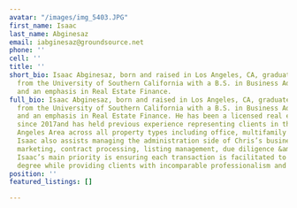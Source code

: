 ```yaml
---
avatar: "/images/img_5403.JPG"
first_name: Isaac
last_name: Abginesaz
email: iabginesaz@groundsource.net
phone: ''
cell: ''
title: ''
short_bio: Isaac Abginesaz, born and raised in Los Angeles, CA, graduated cum laude
  from the University of Southern California with a B.S. in Business Administration
  and an emphasis in Real Estate Finance.
full_bio: Isaac Abginesaz, born and raised in Los Angeles, CA, graduated cum laude
  from the University of Southern California with a B.S. in Business Administration
  and an emphasis in Real Estate Finance. He has been a licensed real estate agent
  since 2017and has held previous experience representing clients in the Greater Los
  Angeles Area across all property types including office, multifamily and retail.
  Isaac also assists managing the administration side of Chris’s business, involving
  marketing, contract processing, listing management, due diligence &amp; client relations.
  Isaac’s main priority is ensuring each transaction is facilitated to the highest
  degree while providing clients with incomparable professionalism and personal service.
position: ''
featured_listings: []

---
```

